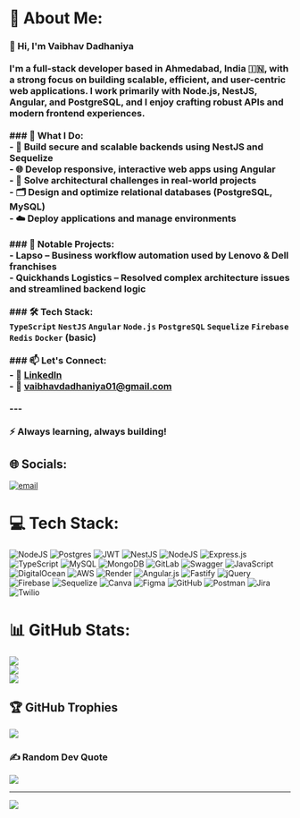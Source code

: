 # 💫 About Me:
### 👋 Hi, I'm Vaibhav Dadhaniya<br><br>I'm a full-stack developer based in Ahmedabad, India 🇮🇳, with a strong focus on building scalable, efficient, and user-centric web applications. I work primarily with **Node.js**, **NestJS**, **Angular**, and **PostgreSQL**, and I enjoy crafting robust APIs and modern frontend experiences.<br><br>### 🚀 What I Do:<br>- 🔧 Build secure and scalable backends using **NestJS** and **Sequelize**<br>- 🌐 Develop responsive, interactive web apps using **Angular**<br>- 🧠 Solve architectural challenges in real-world projects<br>- 🗂️ Design and optimize relational databases (**PostgreSQL**, **MySQL**)<br>- ☁️ Deploy applications and manage environments<br><br>### 💼 Notable Projects:<br>- **Lapso** – Business workflow automation used by Lenovo & Dell franchises<br>- **Quickhands Logistics** – Resolved complex architecture issues and streamlined backend logic<br><br>### 🛠️ Tech Stack:<br>`TypeScript` `NestJS` `Angular` `Node.js` `PostgreSQL` `Sequelize` `Firebase` `Redis` `Docker` (basic)<br><br>### 📫 Let's Connect:<br>- 💼 [LinkedIn](https://www.linkedin.com/in/vaibhavdadhaniya/)<br>- 📧 vaibhavdadhaniya01@gmail.com<br><br>---<br><br>⚡ Always learning, always building!<br>


## 🌐 Socials:
[![email](https://img.shields.io/badge/Email-D14836?logo=gmail&logoColor=white)](mailto:vaibhav.devloper3@gmail.com) 

# 💻 Tech Stack:
![NodeJS](https://img.shields.io/badge/node.js-6DA55F?style=for-the-badge&logo=node.js&logoColor=white) ![Postgres](https://img.shields.io/badge/postgres-%23316192.svg?style=for-the-badge&logo=postgresql&logoColor=white) ![JWT](https://img.shields.io/badge/JWT-black?style=for-the-badge&logo=JSON%20web%20tokens) ![NestJS](https://img.shields.io/badge/nestjs-%23E0234E.svg?style=for-the-badge&logo=nestjs&logoColor=white) ![NodeJS](https://img.shields.io/badge/node.js-6DA55F?style=for-the-badge&logo=node.js&logoColor=white) ![Express.js](https://img.shields.io/badge/express.js-%23404d59.svg?style=for-the-badge&logo=express&logoColor=%2361DAFB) ![TypeScript](https://img.shields.io/badge/typescript-%23007ACC.svg?style=for-the-badge&logo=typescript&logoColor=white) ![MySQL](https://img.shields.io/badge/mysql-4479A1.svg?style=for-the-badge&logo=mysql&logoColor=white) ![MongoDB](https://img.shields.io/badge/MongoDB-%234ea94b.svg?style=for-the-badge&logo=mongodb&logoColor=white) ![GitLab](https://img.shields.io/badge/gitlab-%23181717.svg?style=for-the-badge&logo=gitlab&logoColor=white) ![Swagger](https://img.shields.io/badge/-Swagger-%23Clojure?style=for-the-badge&logo=swagger&logoColor=white) ![JavaScript](https://img.shields.io/badge/javascript-%23323330.svg?style=for-the-badge&logo=javascript&logoColor=%23F7DF1E) ![DigitalOcean](https://img.shields.io/badge/DigitalOcean-%230167ff.svg?style=for-the-badge&logo=digitalOcean&logoColor=white) ![AWS](https://img.shields.io/badge/AWS-%23FF9900.svg?style=for-the-badge&logo=amazon-aws&logoColor=white) ![Render](https://img.shields.io/badge/Render-%46E3B7.svg?style=for-the-badge&logo=render&logoColor=white) ![Angular.js](https://img.shields.io/badge/angular.js-%23E23237.svg?style=for-the-badge&logo=angularjs&logoColor=white) ![Fastify](https://img.shields.io/badge/fastify-%23000000.svg?style=for-the-badge&logo=fastify&logoColor=white) ![jQuery](https://img.shields.io/badge/jquery-%230769AD.svg?style=for-the-badge&logo=jquery&logoColor=white) ![Firebase](https://img.shields.io/badge/firebase-a08021?style=for-the-badge&logo=firebase&logoColor=ffcd34) ![Sequelize](https://img.shields.io/badge/Sequelize-52B0E7?style=for-the-badge&logo=Sequelize&logoColor=white) ![Canva](https://img.shields.io/badge/Canva-%2300C4CC.svg?style=for-the-badge&logo=Canva&logoColor=white) ![Figma](https://img.shields.io/badge/figma-%23F24E1E.svg?style=for-the-badge&logo=figma&logoColor=white) ![GitHub](https://img.shields.io/badge/github-%23121011.svg?style=for-the-badge&logo=github&logoColor=white) ![Postman](https://img.shields.io/badge/Postman-FF6C37?style=for-the-badge&logo=postman&logoColor=white) ![Jira](https://img.shields.io/badge/jira-%230A0FFF.svg?style=for-the-badge&logo=jira&logoColor=white) ![Twilio](https://img.shields.io/badge/Twilio-F22F46?style=for-the-badge&logo=Twilio&logoColor=white)
# 📊 GitHub Stats:
![](https://github-readme-stats.vercel.app/api?username=vaibhavdadhaniya&theme=dark&hide_border=false&include_all_commits=false&count_private=false)<br/>
![](https://nirzak-streak-stats.vercel.app/?user=vaibhavdadhaniya&theme=dark&hide_border=false)<br/>
![](https://github-readme-stats.vercel.app/api/top-langs/?username=vaibhavdadhaniya&theme=dark&hide_border=false&include_all_commits=false&count_private=false&layout=compact)

## 🏆 GitHub Trophies
![](https://github-profile-trophy.vercel.app/?username=vaibhavdadhaniya&theme=radical&no-frame=false&no-bg=true&margin-w=4)

### ✍️ Random Dev Quote
![](https://quotes-github-readme.vercel.app/api?type=horizontal&theme=radical)

---
[![](https://visitcount.itsvg.in/api?id=vaibhavdadhaniya&icon=0&color=0)](https://visitcount.itsvg.in)

<!-- Proudly created with GPRM ( https://gprm.itsvg.in ) -->
